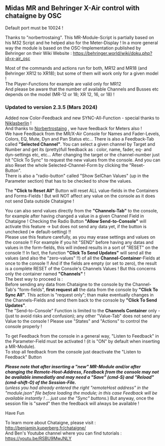 ## Midas MR and Behringer X-Air control with chataigne by OSC
Default port must be 10024 !

Thanks to "norbertrostaing". This MR-Module-Script  is partially based on his M32 Script and he helped also for the Meter-Display !
In a more general way the module is based on the OSC-Implementation published by Behringer on their Wiki Website : https://behringer.world/wiki/doku.php?id=x-air_osc     

Most of the commands and actions run for both, MR12 and MR18 (and Behringer XR12 to XR18); but some of them will work only for a given model !   
The Player-Functions for example are valid only for MR12   
And please be aware that the number of available Channels and Busses etc depends on the model (MR-12 or 18; XR 12, 16, or 18) !

### Updated to version 2.3.5  (Mars 2024)
Added now Color-Feedback and new SYNC-All-Function - special thanks to [Niklasberlin](https://github.com/niklasberlin/Midas-MR-Chataigne-Module) !     
And thanks to [Norbertrostaing](https://github.com/norbertrostaing) , we have feedback for Meters also !       
We have Feedback from the MR/X-Air Console for Names and Fader-Levels, Colors, EQ, Mute, Dyn and Pan Status etc... 
There is also a Feedback-Tab called **"Selected Channel"**. You can select a given channel by Target and Number and get its (pretty)full feedback as : color, name, fader, eq- and dyn-settings etc, etc...  After changing the target or the channel-number just hit "Click To Sync" to request the new values from the console. And you can also Reset the whole Selected-Channel-Form by clicking the "Reset-Button".   
There is also a "radio-button" called "Show SelChan Values" (up in the Parameter section) that has to be checked to show the values.   
    
The **"Click to Reset All"** Button will reset ALL value-fields in the Containers and Forms-Fields ! But will NOT affect any value on the console as it does not send Data outside Chataigne !  

You can also send values directly from the **"Channels-Tab"** to the console, for example after having changed a value in a given Channel Field in Chataigne ! Checking the Radio Button **"Allow Send-to-Console"** will activate this feature -> but does not send any data yet, if the button is unchecked (=> default-setting) !!   
Please use this feature carefully, as you may erase settings and values on the console !!  For example if you hit "SEND" before having any datas and values in the form-fields, this will indeed results in a sort of "RESET" on the console !! In fact, the function **"Click To Send Updates"** will send all the values (and also the "zero-values" !!) of all the **Channel-Container**-Fields at once to the console !! And if the fields are empty (or set to zero), the result is a complète RESET of the Console's Channels Values !
But this concerns only the container named **"Channels"** !       
The best way to proceed is :  
Before sending any data from Chataigne to the console by the Channel-Tab's "form-fields", **first request all** the data from the console by **"Click To Sync All"**. This action is "request only"; than make eventually changes in the Channels-Fields and send them back to the console by **"Click To Send Updates"**.     
The "Send-to-Console" Function is limited to the **Channels Container** only - (just to avoid risks and confusion); any other "Value-Tab" does not send any Value to the console !
Please use "States" and "Actions" to control the console properly !

To get Feedback from the console in a general way, "Listen to Feedback" in the Parameter-Field must be activated ! (it is "ON" by default when inserting a MR-Module).   
To stop all feedback from the console just deactivate the "Listen to Feedback" Button  
 
***Please note that after  inserting a "new" MR-Module and/or after changing the Remote-Host-Address, Feedback from the console may not be available immediatly and may need a "Save" (cmd-S) and  "Reload" (cmd-shift-O) of the Session-File.***   
(*unless you had already entered the right "remoteHost address" in the "module.json" file before loading the module; in this case Feedback will be available instantly ! ... just use the "Sync" buttons.*) But anyway, once the session file is "saved" then the feedback will always be available !  

Have Fun

To learn more about Chataigne, please visit : http://benjamin.kuperberg.fr/chataigne/    
And Ben's Youtube channel where you can find tutorials : https://youtu.be/RSBU9MwJNLY


